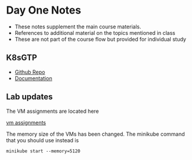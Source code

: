 # Day One Notes

- These notes supplement the main course materials.
- References to additional material on the topics mentioned in class
- These are not part of the course flow but provided for individual study

## K8sGTP

- [Github Repo](https://github.com/k8sgpt-ai)
- [Documentation](https://docs.k8sgpt.ai/)

## Lab updates

The VM assignments are located here

[vm assignments](https://docs.google.com/spreadsheets/d/1ydeIfh8Pegb1ydJq3Hft_HjoEqlcFccCNq4kfWk5OEE/edit?usp=sharing)

The memory size of the VMs has been changed. The minikube command that you should use instead is

```shell
minikube start --memory=5120
```


